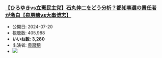 ### [【ひろゆきvs立憲民主党】石丸伸二をどう分析？都知事選の責任者が激白【泉房穂vs大串博志】](https://www.youtube.com/watch?v=aH2KwXtn3kk)
-   公開日: 2024-07-20
-   視聴数: 405,988
-   **いいね数: 3,280**
-   出演者: [泉房穂](/rehacq_fan/people/泉房穂 "wikilink")
- [![](https://img.youtube.com/vi/aH2KwXtn3kk/hqdefault.jpg)](https://www.youtube.com/watch?v=aH2KwXtn3kk)
